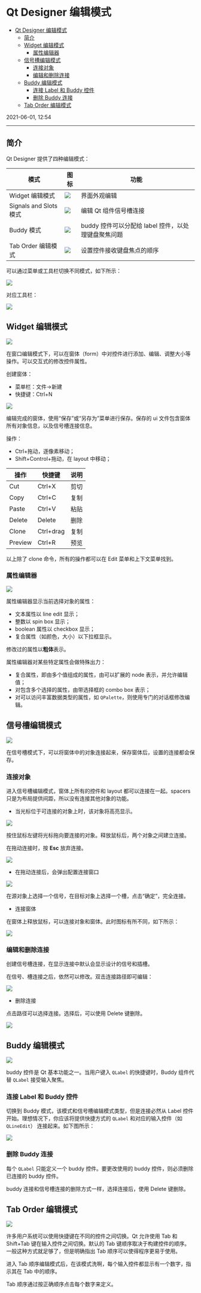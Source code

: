 # Qt Designer 编辑模式

- [Qt Designer 编辑模式](#qt-designer-编辑模式)
  - [简介](#简介)
  - [Widget 编辑模式](#widget-编辑模式)
    - [属性编辑器](#属性编辑器)
  - [信号槽编辑模式](#信号槽编辑模式)
    - [连接对象](#连接对象)
    - [编辑和删除连接](#编辑和删除连接)
  - [Buddy 编辑模式](#buddy-编辑模式)
    - [连接 Label 和 Buddy 控件](#连接-label-和-buddy-控件)
    - [删除 Buddy 连接](#删除-buddy-连接)
  - [Tab Order 编辑模式](#tab-order-编辑模式)

2021-06-01, 12:54
****

## 简介

Qt Designer 提供了四种编辑模式：

|模式|图标|功能|
|---|---|---|
|Widget 编辑模式|![](images/2021-06-01-12-48-22.png)|界面外观编辑|
|Signals and Slots 模式|![](images/2021-06-01-12-49-04.png)|编辑 Qt 组件信号槽连接|
|Buddy 模式|![](images/2021-06-01-12-49-47.png)|buddy 控件可以分配给 label 控件，以处理键盘聚焦问题|
|Tab Order 编辑模式|![](images/2021-06-01-12-51-17.png)|设置控件接收键盘焦点的顺序|

可以通过菜单或工具栏切换不同模式，如下所示：

![](images/2021-06-01-12-46-31.png)

对应工具栏：

![](images/2021-06-01-12-46-55.png)

## Widget 编辑模式

![](images/2021-06-01-12-53-44.png)

在窗口编辑模式下，可以在窗体（form）中对控件进行添加、编辑、调整大小等操作。可以交互式的修改控件属性。

创建窗体：

- 菜单栏：文件->新建
- 快捷键：Ctrl+N

![](images/2021-06-01-13-03-15.png)

编辑完成的窗体，使用“保存”或“另存为”菜单进行保存。保存的 ui 文件包含窗体所有对象信息，以及信号槽连接信息。

操作：

- Ctrl+拖动，逐像素移动；
- Shift+Control+拖动，在 layout 中移动；

|操作|快捷键|说明|
|---|---|---|
|Cut|Ctrl+X|剪切|
|Copy|Ctrl+C|复制|
|Paste|Ctrl+V|粘贴|
|Delete|Delete|删除|
|Clone|Ctrl+drag|复制|
|Preview|Ctrl+R|预览|

以上除了 clone 命令，所有的操作都可以在 Edit 菜单和上下文菜单找到。

### 属性编辑器

![](images/2021-06-01-13-23-38.png)

属性编辑器显示当前选择对象的属性：

- 文本属性以 line edit 显示；
- 整数以 spin box 显示；
- boolean 属性以 checkbox 显示；
- 复合属性（如颜色，大小）以下拉框显示。

修改过的属性以**粗体**表示。

属性编辑器对某些特定属性会做特殊出力：

- 复合属性，即由多个值组成的属性，由可以扩展的 node 表示，并允许编辑值；
- 对包含多个选择的属性，由带选择框的 combo box 表示；
- 对可以访问丰富数据类型的属性，如 `QPalette`，则使用专门的对话框修改编辑。

## 信号槽编辑模式

![](images/2021-06-01-13-31-39.png)

在信号槽模式下，可以将窗体中的对象连接起来，保存窗体后，设置的连接都会保存。

### 连接对象

进入信号槽编辑模式，窗体上所有的控件和 layout 都可以连接在一起。spacers 只是为布局提供间距，所以没有连接其他对象的功能。

- 当光标位于可连接的对象上时，该对象将高亮显示。

![](images/2021-06-01-15-13-50.png)

按住鼠标左键将光标拖向要连接的对象。释放鼠标后，两个对象之间建立连接。

在拖动连接时，按 **Esc** 放弃连接。

![](images/2021-06-01-15-15-52.png)

- 在拖动连接后，会弹出配置连接窗口

![](images/2021-06-01-15-16-34.png)

在源对象上选择一个信号，在目标对象上选择一个槽，点击“确定”，完全连接。

- 连接窗体

在窗体上释放鼠标，可以连接对象和窗体。此时图标有所不同，如下所示：

![](images/2021-06-01-15-18-14.png)

### 编辑和删除连接

创建信号槽连接，在显示连接中默认会显示设计的信号和插槽。

在信号、槽连接之后，依然可以修改。双击连接路径即可编辑：

![](images/2021-06-01-15-20-18.png)

- 删除连接

点击路径可以选择连接。选择后，可以使用 Delete 键删除。

![](images/2021-06-01-15-20-50.png)

## Buddy 编辑模式

![](images/2021-06-01-15-21-55.png)

buddy 控件是 Qt 基本功能之一。当用户键入 `QLabel` 的快捷键时，Buddy 组件代替 `QLabel` 接受输入聚焦。

### 连接 Label 和 Buddy 控件

切换到 Buddy 模式，该模式和信号槽编辑模式类型，但是连接必然从 Label 控件开始。理想情况下，你应该将提供快捷方式的 `QLabel` 和对应的输入控件（如 `QLineEdit`） 连接起来。如下图所示：

![](images/2021-06-01-15-25-47.png)

### 删除 Buddy 连接

每个 `QLabel` 只能定义一个 buddy 控件。要更改使用的 buddy 控件，则必须删除已连接的 buddy 控件。

buddy 连接和信号槽连接的删除方式一样，选择连接后，使用 Delete 键删除。

## Tab Order 编辑模式

![](images/2021-06-01-15-27-33.png)

许多用户系统可以使用快捷键在不同的控件之间切换。Qt 允许使用 Tab 和 Shift+Tab 键在输入控件之间切换。默认的 Tab 键顺序取决于构建控件的顺序。一般这种方式就足够了，但是明确指出 Tab 顺序可以使得程序更易于使用。

进入 Tab 顺序编辑模式后，在该模式洗啊，每个输入控件都显示有一个数字，指示其在 Tab 中的顺序。

Tab 顺序通过按正确顺序点击每个数字来定义。
